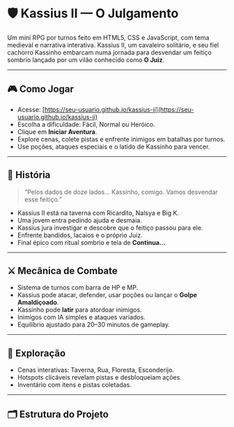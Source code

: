 # 🛡️ Kassius II — O Julgamento

Um mini RPG por turnos feito em HTML5, CSS e JavaScript, com tema medieval e narrativa interativa. Kassius II, um cavaleiro solitário, e seu fiel cachorro Kassinho embarcam numa jornada para desvendar um feitiço sombrio lançado por um vilão conhecido como **O Juiz**.

---

## 🎮 Como Jogar

- Acesse: [https://seu-usuario.github.io/kassius-ii](https://seu-usuario.github.io/kassius-ii)
- Escolha a dificuldade: Fácil, Normal ou Heróico.
- Clique em **Iniciar Aventura**.
- Explore cenas, colete pistas e enfrente inimigos em batalhas por turnos.
- Use poções, ataques especiais e o latido de Kassinho para vencer.

---

## 📜 História

> “Pelos dados de doze lados... Kassinho, comigo. Vamos desvendar esse feitiço.”

- Kassius II está na taverna com Ricardito, Nalsya e Big K.
- Uma jovem entra pedindo ajuda e desmaia.
- Kassius jura investigar e descobre que o feitiço passou para ele.
- Enfrente bandidos, lacaios e o próprio Juiz.
- Final épico com ritual sombrio e tela de **Continua...**

---

## ⚔️ Mecânica de Combate

- Sistema de turnos com barra de HP e MP.
- Kassius pode atacar, defender, usar poções ou lançar o **Golpe Amaldiçoado**.
- Kassinho pode **latir** para atordoar inimigos.
- Inimigos com IA simples e ataques variados.
- Equilíbrio ajustado para 20–30 minutos de gameplay.

---

## 🧩 Exploração

- Cenas interativas: Taverna, Rua, Floresta, Esconderijo.
- Hotspots clicáveis revelam pistas e desbloqueiam ações.
- Inventário com itens e pistas coletadas.

---

## 🗂️ Estrutura do Projeto

